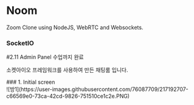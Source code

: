 # Noom 
Zoom Clone using NodeJS, WebRTC and Websockets. <br/>
<div>
    <h3>SocketIO</h3>
    <p>#2.11 Admin Panel 수업까지 완료</p>
    <p>소켓아이오 프레임워크를 사용하여 만든 채팅룸 입니다.</p>
</div>
### 1. Initial screen <br/>
![방1](https://user-images.githubusercontent.com/76087709/217192707-c66569e0-73ca-42cd-9826-751510ce1c2e.PNG)


